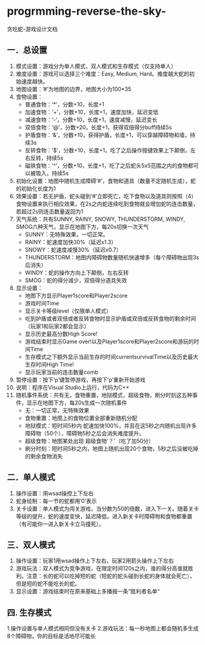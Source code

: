 
# progrmming-reverse-the-sky-
贪吃蛇-游戏设计文档

## 一．总设置
1. 模式设置：游戏分为单人模式，双人模式和生存模式（仅支持单人）
2. 难度设置：游戏可以选择三个难度：Easy, Medium, Hard。难度越大蛇的初始速度越快。
3. 地图设置：’#’为地图的边界，地图大小为100*35
4. 食物设置：
    - 普通食物：‘*’，分数+10，长度+1
    - 加速食物：‘+’，分数+10，长度+1，速度加快，延迟变低
    - 减速食物：‘-’，分数+10，长度+1，速度减慢，延迟变长
    - 双倍食物：‘@’，分数+20，长度+1，获得双倍得分buff持续5s
    - 护盾食物：‘&’，分数+10，获得护盾，长度+1，可以穿越障碍物和墙，持续3s
    - 反转食物：‘$’，分数+10，长度+1，吃了之后操作按键效果上下颠倒，左右反转，持续5s
    - 磁铁食物：‘^’，分数+10，长度+1，吃了之后蛇头5x5范围之内的食物都可以被吸入，持续5s
5. 初始化设置：地图中随机生成障碍‘#’，食物和道具（数量不定随机生成），蛇的初始化长度为1
6. 效果设置：若无护盾，蛇头碰到‘#’立即死亡，吃下食物以及道具则按照（4）食物设置来执行相应效果，在2s之内蛇连续吃到食物就会增加蛇的连击数量，若超过2s则连击数量返回为1
7. 天气系统：共有SUNNY, RAINY, SNOWY, THUNDERSTORM, WINDY, SMOG六种天气，显示在地图下方，每20s切换一次天气
    - SUNNY：无特殊效果，一切正常。
    - RAINY：蛇速度加快30%（延迟x1.3）
    - SNOWY：蛇速度减慢30%（延迟x0.7）
    - THUNDERSTORM：地图内障碍物数量随机快速增多（每个障碍物出现3s后消失）
    - WINDY：蛇的操作方向上下颠倒，左右反转
    - SMOG：蛇的得分减少，双倍得分道具失效
8. 显示设置：
    - 地图下方显示Player1score和Player2score
    - 游戏时间Time
    - 显示关卡等级level（仅限单人模式）
    - 吃到护盾或者双倍或者反转食物时显示护盾或双倍或反转食物的剩余时间（玩家1和玩家2都会显示）
    - 显示历史最高分数High Score!
    - 游戏结束时显示Game over!以及Player1score和Player2score和游玩的时间Time
    - 生存模式之下额外显示当前生存的时间currentsurvivalTime以及历史最大生存时间High Time!
    - 显示玩家当前的连击数量comb
9. 暂停设置：按下’p’键暂停游戏，再按下’p’重新开始游戏
10. 说明：程序在Visual Studio上运行，代码为C++
11. 随机事件系统：共有无，食物重置，地狱模式，超级食物，刷分时刻这五种事件，显示在地图下方，每20s生成一次随机事件
    - 无：一切正常，无特殊效果
    - 食物重置：地图上的食物位置全部重新随机分配
    - 地狱模式：短时间5秒内 蛇速加快100%，并且在这5秒之内随机出现许多障碍物（50个），障碍物5秒之后会消失难度提升。
    - 超级食物：地图某处出现 超级食物'？'（吃了加50分）
    - 刷分时刻：短时间5秒之内，地图上随机出现20个食物，5秒之后没被吃掉的剩余食物消失

## 二．单人模式
1. 操作设置：用wsad操控上下左右
2. 蛇身绘制：每一节的蛇都用’0’表示
3. 关卡设置：单人模式为闯关游戏，当分数为50的倍数，进入下一关。随着关卡等级的提升，蛇的速度变快，延迟降低。进入新关卡时障碍物和食物都重置（有可能你一进入新关卡立马撞死）。

## 三．双人模式
1. 操作设置：玩家1用wsad操作上下左右，玩家2用箭头操作上下左右
2. 游戏玩法：双人模式为竞争游戏，在限定时间120s之内，谁的得分高谁就胜利。注意：长的蛇可以吃掉短的蛇（短蛇的蛇头碰到长蛇的身体就会死亡），但是短的蛇不能吃长的蛇。
3. 显示设置：游戏结束时在原来基础上多播报一条“胜利者名单“

## 四. 生存模式
1.操作设置与单人模式相同但没有关卡
2.游戏玩法：每一秒地图上都会随机多生成8个障碍物，你的目标是活地尽可能长
